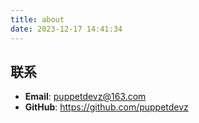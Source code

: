 ```yaml
---
title: about
date: 2023-12-17 14:41:34
---
```


## 联系

- **Email**: <a href="mailto:puppetdevz@163.com">puppetdevz@163.com</a>
- **GitHub**: <https://github.com/puppetdevz>